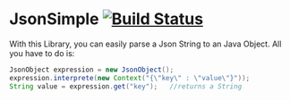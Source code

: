 # JsonSimple [![Build Status](https://travis-ci.org/Flip42/JsonSimple.svg?branch=master)](https://travis-ci.org/Flip42/JsonSimple)

With this Library, you can easily parse a Json String to an Java Object.
All you have to do is:

```java
JsonObject expression = new JsonObject();
expression.interprete(new Context("{\"key\" : \"value\"}"));
String value = expression.get("key");	//returns a String
```
